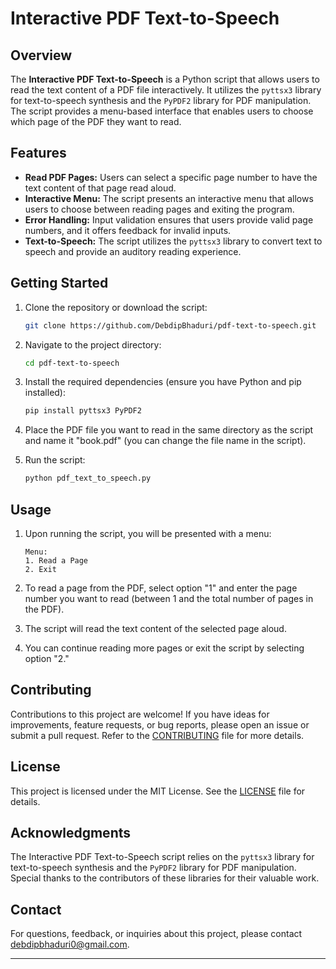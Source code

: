 


# Interactive PDF Text-to-Speech

## Overview

The **Interactive PDF Text-to-Speech** is a Python script that allows users to read the text content of a PDF file interactively. It utilizes the `pyttsx3` library for text-to-speech synthesis and the `PyPDF2` library for PDF manipulation. The script provides a menu-based interface that enables users to choose which page of the PDF they want to read.

## Features

- **Read PDF Pages:** Users can select a specific page number to have the text content of that page read aloud.
- **Interactive Menu:** The script presents an interactive menu that allows users to choose between reading pages and exiting the program.
- **Error Handling:** Input validation ensures that users provide valid page numbers, and it offers feedback for invalid inputs.
- **Text-to-Speech:** The script utilizes the `pyttsx3` library to convert text to speech and provide an auditory reading experience.

## Getting Started

1. Clone the repository or download the script:

   ```bash
   git clone https://github.com/DebdipBhaduri/pdf-text-to-speech.git
   ```

2. Navigate to the project directory:

   ```bash
   cd pdf-text-to-speech
   ```

3. Install the required dependencies (ensure you have Python and pip installed):

   ```bash
   pip install pyttsx3 PyPDF2
   ```

4. Place the PDF file you want to read in the same directory as the script and name it "book.pdf" (you can change the file name in the script).

5. Run the script:

   ```bash
   python pdf_text_to_speech.py
   ```

## Usage

1. Upon running the script, you will be presented with a menu:

   ```
   Menu:
   1. Read a Page
   2. Exit
   ```

2. To read a page from the PDF, select option "1" and enter the page number you want to read (between 1 and the total number of pages in the PDF).

3. The script will read the text content of the selected page aloud.

4. You can continue reading more pages or exit the script by selecting option "2."

## Contributing

Contributions to this project are welcome! If you have ideas for improvements, feature requests, or bug reports, please open an issue or submit a pull request. Refer to the [CONTRIBUTING](CONTRIBUTING.md) file for more details.

## License

This project is licensed under the MIT License. See the [LICENSE](LICENSE) file for details.

## Acknowledgments

The Interactive PDF Text-to-Speech script relies on the `pyttsx3` library for text-to-speech synthesis and the `PyPDF2` library for PDF manipulation. Special thanks to the contributors of these libraries for their valuable work.

## Contact

For questions, feedback, or inquiries about this project, please contact debdipbhaduri0@gmail.com.

---

